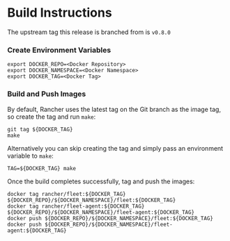 # Build Instructions

The upstream tag this release is branched from is `v0.8.0`

### Create Environment Variables

```
export DOCKER_REPO=<Docker Repository>
export DOCKER_NAMESPACE=<Docker Namespace>
export DOCKER_TAG=<Docker Tag>
```

### Build and Push Images

By default, Rancher uses the latest tag on the Git branch as the image tag, so create the tag and run `make`:
```
git tag ${DOCKER_TAG}
make
```

Alternatively you can skip creating the tag and simply pass an environment variable to `make`:
```
TAG=${DOCKER_TAG} make
```

Once the build completes successfully, tag and push the images:
```
docker tag rancher/fleet:${DOCKER_TAG} ${DOCKER_REPO}/${DOCKER_NAMESPACE}/fleet:${DOCKER_TAG}
docker tag rancher/fleet-agent:${DOCKER_TAG} ${DOCKER_REPO}/${DOCKER_NAMESPACE}/fleet-agent:${DOCKER_TAG}
docker push ${DOCKER_REPO}/${DOCKER_NAMESPACE}/fleet:${DOCKER_TAG}
docker push ${DOCKER_REPO}/${DOCKER_NAMESPACE}/fleet-agent:${DOCKER_TAG}
```

